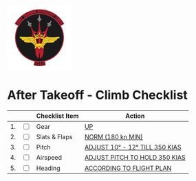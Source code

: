 ![JTAF Logo](../../../JTAF/img/Logo.png)

# **After Takeoff - Climb Checklist**

| | | Checklist Item | Action |
|-|-| ---------------| -------|
|1.|  <input type="checkbox">  | Gear | [UP](../../../cockpit/pilot/left_sub_panel.md#landing-gear-handle) |
|2.|  <input type="checkbox">  | Slats & Flaps | [NORM (180 kn MIN)](../../../cockpit/pilot/left_console/wall.md#slatsflaps-control-panel) |
|3.|  <input type="checkbox">  | Pitch | [ADJUST 10° - 12° TILL 350 KIAS](../../../cockpit/pilot/flight_director_group.md#attitude-director-indicator) |
|4.|  <input type="checkbox">  | Airspeed | [ADJUST PITCH TO HOLD 350 KIAS](../../../cockpit/pilot/flight_director_group.md#airspeed-and-mach-indicator) |
|5.|  <input type="checkbox">  | Heading | [ACCORDING TO FLIGHT PLAN](../../../cockpit/pilot/flight_director_group.md#horizontal-situation-indicator) |
